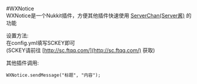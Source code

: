 #WXNotice  
WXNotice是一个Nukkit插件，方便其他插件快速使用 [ServerChan(Server酱)](http://sc.ftqq.com/) 的功能  

设置方法:  
在config.yml填写SCKEY即可  
(SCKEY请前往 [http://sc.ftqq.com/](http://sc.ftqq.com/) 获取)  

其他插件调用:  
```
WXNotice.sendMessage("标题", "内容");
```